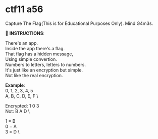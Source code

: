 
# ctf11 a56
Capture The Flag(This is for Educational Purposes Only). Mind G4m3s.

📝 **INSTRUCTIONS**: 

There's an app. \
Inside the app there's a flag. \
That flag has a hidden message, \
Using simple convertion. \
Numbers to letters, letters to numbers. \
It's just like an encryption but simple. \
Not like the real encryption.

**Example**: \
0, 1, 2, 3, 4, 5 \
A, B, C, D, E, F \

Encrypted: 1 0 3 \
Not: B A D \

1 = B \
0 = A \
3 = D \


